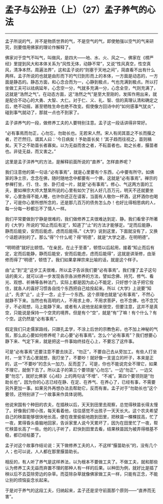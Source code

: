 # 孟子与公孙丑（上）（27）孟子养气的心法

------

孟子所说的气，并不是物质世界的气，不是空气的气，即使勉强以空气的气来研究，则要借用佛家的理论作解释了。

佛家对于空气不叫气，叫做风，是四大——地、水、火、风之一。佛家在《楞严经》里提到风大和本体关系为“风性无体，动静不常”，又说“性风真空，性空真风，清净本然，周遍法界”，这和孟子说的“则塞于天地之间”，简直看不出有什么两样。孟子所说的也就是由形而下的气归到形而上的本体，一方面是动态的，一方面是静态的。静态方面，和心念合而为一，心静到极点，气也充满到极点。所以打坐做工夫可以祛病延年，心念空一分，气就多充满一分，心念全空，气则充满了，这就是“浩然之气”。在动态方面，这“浩然之气”是至大至刚的，发挥作用出来，就是配合不动心的大勇、大智、大仁。对于仁、义、礼、智、信的真理认清和确定之后，绝不动摇，甚至牺牲生命也绝不改变。假使像方回诗中的“如何感事气犹炎”，碰到事气就动了，那就一点也不到家了。

孟子讲养气的一段，做修养工夫的人要特别注意。孟子这一段话讲得非常好。

“必有事焉而勿正，心勿忘，勿助长也。无若宋人然。宋人有闵其苗之不长而揠之者，芒芒然归，谓其人曰：‘今日病矣！予助苗长矣！’其子趋而往视之，苗则槁矣。天下之不助苗长者寡矣。以为无益而舍之者，不耘苗者也。助之长者，揠苗者也。非徒无益，而又害之。”

这里是孟子汫养气的方法，是解释前面所说的“直养”。怎样直养呢？

我们注意他的第一句话:“必有事焉”，就是心里要有个东西，心中要有所守。如佛家的净土宗，念念在佛，随时随地念中都要有一个佛，这就是“必有事焉”。禅宗的参禅打坐，行、住、坐、卧打成一片，就是“必有事焉”。修心、气这两方面的工夫，要如禅宗大师大慧杲所说的心里有如欠了别人好几百万元，明天不还就要坐牢，心里急得不能人睡，也许你还正在请客，当面有人敬你一杯酒，这杯酒你也喝了，可是你心里所想所念的，还是那几百万的债务怎么办！也好比得相思病的人，每一分每一秒都忘不了情人一样。

我们平常要做到宁静是很难的，我们做修养工夫很难达到定、静。我们看曾子所著的《大学》所说的“知止而后有定”，知道了“止”的方法才能够定。“定而后能静，静而后能安，安而后能虑，虑而后能得。”《大学》说到这里，下面就没有了，又换个话题讲别的了。那么“得”个什么呢？得“明德”，就是“大学之道，在明明德”。

“明明德”就好比顿悟。“在亲民，在止于至善”，顿悟以后起用，接着“知止而后有定，定而后能静，静而后能安，安而后能虑，虑而后能得”，这就是讲渐修，由渐修而得了“明德”，顿悟了。我们如果拿禅宗来比喻的话，就是这个样子。

由“止”到“定”这步工夫很难，所以孟子告诉我们要“必有事焉”。我们懂了孟子这句话的奥义，就可以进一步发现各宗各派修养的方法，譬如念佛、持咒、修气、看光、观想、祈祷等各种法门，实际上都是因为此心不能定，只好想个法子把它拴住，就各人的喜好习惯各自找个东西把自己给拴起来。所以《大学》上说要“知止”，先求“止”，止于一念，止于一个东西。这个原理也就是“必有事焉”，不然心就静不下来。当然也有高明的人，不用求上帝，不用求菩萨，也不念佛，也不念咒子，不必观想，马上能静下来。或者有人说他坐起来很空，但要注意，这并不是真空，只能说是保持一个空灵的境界。但是有个“空”，就是“有”了嘛！有个什么？有个空。这仍然是“必有事焉”。

假定我们只走儒家路线，只跟孔孟学，不涂上后世的宗教色彩，也不加上神秘的气氛，那么此心要如何修养呢？此心要“必有事焉”。怎么个“必有事焉”？我们想要心静下来、气定下来，就是把这一件事始终挂在心上，不要忘了这件事。

可是“必有事焉”还要注意不要去扶正，“勿正”，不要自己去从旁加工。有些人打坐时，一坐下去心里就想，我打坐了，不要吵！就好像一支竖立的杆子，本来是正的，这一“不要吵”的念头一加力，反而歪了。可是，你也不能说完全不理它，如果不理它，就倒下去了。所以孟子的第三个要领是“心勿忘”。一边“勿正”，一边又要“勿忘”，就好比佛家《心经》上的两句话“不增”、“不减”。第四个要领则是“勿助长也”，因为你的心志已经在静、在定、在养气、在养心了，已经有事，不需要另外更加一事。如果另外再想办法去帮助它，反而有害。孟子对于“勿助长也”这个要领，还特别讲了一个故事来作具体说明。

他说宋国有个种田的农夫，在插秧以后，天天到田里去观察，总觉得秧苗长得太慢了。好像我们带小孩，每天看着他，往往感觉不出孩子一天天长大。这个农夫希望自己的秧苗能够很快地长高，便在夜里偷偷地跑到田里，把秧苗一棵棵拔高，忙了一夜，累得昏头昏脑地回家，告诉家里人说今天累坏了，因为在田里忙了一夜，帮忙秧苗长高了一些。他的儿子听了，赶快到田里去看，结果秧苗因为被弄得根基不稳，都已经枯萎了。

孟子对这个故事作结论说：天下做修养工夫的人，不这样“揠苗助长”的，没有几个人；也可以说，人人都在那里揠苗助长。

相反的，有人听了养气是这样养法，以为根本不要做工夫了。不做工夫，就和那些认为修养工夫无益而弃置不理的那种人有一样的后果。以种田为例，就好比是插了秧以后不去芟除旁边的杂草。而芟除杂草就像佛家做工夫一样，只能有正念，不能让别的烦恼妄念长起来。

于是对于养气的这段工夫，归纳起来，孟子还是坚守前面那个原则——“直养而无害”。

